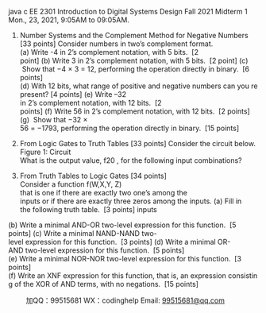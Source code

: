 java c
EE 2301 
Introduction to Digital Systems Design 
Fall 2021 
Midterm 1 
Mon., 23, 2021, 9:05AM to 09:05AM.
1. Number Systems and the Complement Method for Negative Numbers [33 points]
Consider numbers in two’s complement format.
(a) Write -4 in 2’s complement notation, with 5 bits.  [2 point] (b) Write 3 in 2’s complement notation, with 5 bits.  [2 point]
(c)  Show that −4 × 3 = 12, performing the operation directly in binary.  [6 points]
(d) With 12 bits, what range of positive and negative numbers can you represent? [4 points]
(e) Write –32 in 2’s complement notation, with 12 bits.  [2 points] (f) Write 56 in 2’s complement notation, with 12 bits.  [2 points]
(g)  Show that −32 × 56 = −1793, performing the operation directly in binary.  [15 points]
2. From Logic Gates to Truth Tables [33 points] Consider the circuit below.
Figure 1: Circuit
What is the output value, f20 , for the following input combinations?

3. From Truth Tables to Logic Gates [34 points]
Consider a function f(W,X,Y, Z) that is one if there are exactly two one’s among the inputs or if there are exactly three zeros among the inputs.
(a) Fill in the following truth table.  [3 points] inputs

(b) Write a minimal AND-OR two-level expression for this function.  [5 points]
(c) Write a minimal NAND-NAND two-level expression for this function.  [3 points]
(d) Write a minimal OR-AND two-level expression for this function.  [5 points]
(e) Write a minimal NOR-NOR two-level expression for this function.  [3 points]
(f) Write an XNF expression for this function, that is, an expression consisting of
the XOR of AND terms, with no negations.  [15 points]

         
加QQ：99515681  WX：codinghelp  Email: 99515681@qq.com
